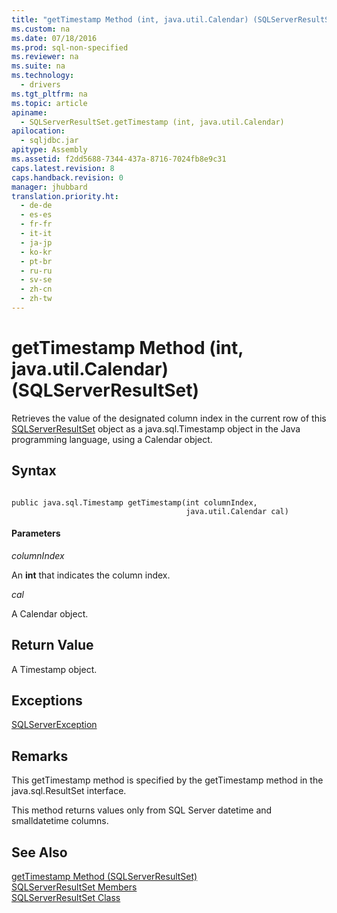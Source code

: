 ```yaml
---
title: "getTimestamp Method (int, java.util.Calendar) (SQLServerResultSet)"
ms.custom: na
ms.date: 07/18/2016
ms.prod: sql-non-specified
ms.reviewer: na
ms.suite: na
ms.technology: 
  - drivers
ms.tgt_pltfrm: na
ms.topic: article
apiname: 
  - SQLServerResultSet.getTimestamp (int, java.util.Calendar)
apilocation: 
  - sqljdbc.jar
apitype: Assembly
ms.assetid: f2dd5688-7344-437a-8716-7024fb8e9c31
caps.latest.revision: 8
caps.handback.revision: 0
manager: jhubbard
translation.priority.ht: 
  - de-de
  - es-es
  - fr-fr
  - it-it
  - ja-jp
  - ko-kr
  - pt-br
  - ru-ru
  - sv-se
  - zh-cn
  - zh-tw
---
```

# getTimestamp Method (int, java.util.Calendar) (SQLServerResultSet)
  Retrieves the value of the designated column index in the current row of this [SQLServerResultSet](../content/SQLServerResultSet-Class.md) object as a java.sql.Timestamp object in the Java programming language, using a Calendar object.  
  
## Syntax  
  
```  
  
public java.sql.Timestamp getTimestamp(int columnIndex,  
                                       java.util.Calendar cal)  
```  
  
#### Parameters  
 *columnIndex*  
  
 An **int** that indicates the column index.  
  
 *cal*  
  
 A Calendar object.  
  
## Return Value  
 A Timestamp object.  
  
## Exceptions  
 [SQLServerException](../content/SQLServerException-Class.md)  
  
## Remarks  
 This getTimestamp method is specified by the getTimestamp method in the java.sql.ResultSet interface.  
  
 This method returns values only from  SQL Server  datetime and smalldatetime columns.  
  
## See Also  
 [getTimestamp Method &#40;SQLServerResultSet&#41;](../content/getTimestamp-Method--SQLServerResultSet-.md)   
 [SQLServerResultSet Members](../content/SQLServerResultSet-Members.md)   
 [SQLServerResultSet Class](../content/SQLServerResultSet-Class.md)  
  
  